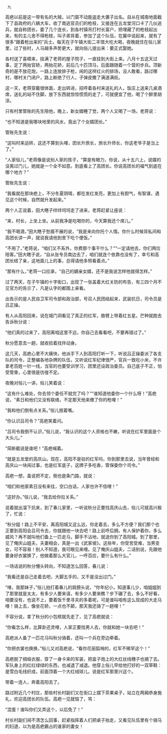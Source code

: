      九 

   高疤以前是这一带有名的大贼，以门窗不动能盗走大骡子出名。自从在城南地面截下了县政府的八辆大车，收了南逃官员们的枪枝，又接连在五龙堂河口卡了几伙逃兵，就自称团长，委了几个连长，到各村镇吊打村长富户，把埋藏了的枪枝起出来，有的主儿舍不得枪枝，叫子弟背着，参加了这个队伍，在冀中说起来，就有了很多“跟着枪出来的”兵士。每天在子午镇大街二丰馆大吃大喝，夜晚就住在俗儿家里，过了些时，人马越多声势更大，就向俗儿提出来：要正式娶她。 

   各村送了喜幛来，挂满了老蒋的屋子院子，一直挂到大街上来。八月十五这天过事，定了两抬官轿，两抬花轿，前后几十匹顶马，后面跟随着一个营的步兵。顶新奇的是不放花炮，一路上连放排子枪，闹的这样红火的排场，没人敢看，路过哪村，哪村关门闭户，路上断绝了行人，子弹皮撒了满道满街。 

   这一天，老蒋穿戴很体面，走出转进，招呼着各村来送礼的人，饭庄上送来几桌酒席，送礼的站不住脚，放下东西就惊惊慌慌的走了，可就便宜了他，喝了个醉里胡涂。 

   只有村里管账的先生陪他，晚上，新女婿睡了觉，两个人又喝了一场，老蒋说： 

   “也不知道是我哪块地里的风水，竟出了个女婿团长。” 

   管账先生说： 

   “这叫时来运转，这还不算到头哩，团长升旅长，旅长升师长，你这老爷子是当上了。” 

   “人家俗儿，”老蒋像是说别人家的孩子，“算是有眼力，你说，从十五六上，说媒的没离过门儿，她就是一个全不如意。到底看上了高团长。你说高团长的福气到底在哪个地方？” 

   管账先生说： 

   “我看就在那块疤上，不分冬夏阴晴，都在发红发亮，更加上有胆气，有智谋，遇见这个时候，自然就升发起来。” 

   两个人正说着，田大瞎子绊绊坷坷走了进来，老蒋赶紧让座说： 

   “来，村长，上坐上坐。从前我净是吃喝你的，今天算我还个席儿。” 

   “我不喝酒，”田大瞎子愁眉不展的说，“我是来向你托个人情。你什么时候背私间和高团长讲一声，就说我请他到舍下吃个便饭。” 

   “不用了，”老蒋说，“咱们又不系外，你费那个事干什么？”“一定请他去，你们两位陪客。”田大瞎子说，“自从张专员南边去了，咱们就连个依靠也没有了，幸亏和高团长结了亲，这地面儿上的事，总得请他多照看着点。” 

   “那有什么，”老蒋一口应承，“自己的嫡亲女婿，还不是我说怎样他就得怎样。” 

   过了两天，在子午镇的十字街口，出现了一张盖着大红关防的布告，有三四个月不见官方的告示了，凡是认字的都围上来看。 

   出告示的是人民自卫军司令部和政治部，号召人民团结起来，武装抗日，司令员是吕正操。 

   有人从高阳回来，说在城门洞看见了真正的红军，胳臂上带着红五星。芒种就跑去告诉秋分说： 

   “他们真的过来了，高阳离咱这里不远，你自己去看看吧，不要再错过了。” 

   秋分愿意去一趟，就收拾着找伴动身。 

   这几天，高疤心里不大痛快，他派手下人到高阳打听一下，听说吕正操委派了各支队的司令，正整编各地杂牌的队伍，又听说红军纪律很严，官兵一致吃小米，不许拿老百姓一针一线，当官的也要受训学习，团里还设政治委员。自己底子不正，怕受管束，心里很是彷徨不定。 

   夜晚对俗儿一讲，俗儿笑着说： 

   “这有什么难处，你去领个委任不就完了吗？”“谁知道他委你一个什么呀！”高疤说，“素日和他们又没有联络，不定那天他来缴了你的枪哩！” 

   “我和他们倒有点关系。”俗儿抿着嘴。 

   “你认识吕司令？”高疤笑着问。 

   “吕司令我倒不认识，”俗儿说，“我认识的这个人资格也不嫩，听说在红军里面是个大头儿。” 

   “简断截说是谁吧！”高疤喊着。 

   “就是五龙堂的高庆山。现在，高阳不是驻的红军吗，你到那里去说，当年曾经和高庆山一块闹过事，也是红军底子，这牌子多吃香，管保委你个司令。” 

   高疤一想，虽说把不定，倒也是条门路，就说： 

   “咱们和他家素日没有来往，空口白话，人家也许不信哩！” 

   “这好办。”俗儿说，“我去给你拉关系。” 

   说着就出溜下炕来，到了春儿家里，一听说秋分正要找高庆山去，俗儿可就高兴极了，忙说： 

   “秋分姐！路上不平安，离高阳城又这么远，你走着去，多么不方便？我们那个也正要到高阳会吕司令去，你就跟他一块去吧！路上前呼后拥，有人保护着你，多么威风？再不就叫他们备上一匹走马，脚手不沾地，就送你到了高阳城。到了那里，见了俺庆山姐夫，夫妻相会，真是一出《武家坡》。这些年，你受苦受难，当男变女，可不容易！别人不知道，我可眼见来哩。见了俺庆山姐夫，二话别说，先跟他要身好衣裳换了，他做着那么大官儿，一呼百应，要什么有什么。” 

   一场话说的秋分懵头转向，不知道怎么回答，春儿说： 

   “我看还是自己走着去吧，大脚五手的，又不是没出过门。” 

   “嗐，我那妹子，”俗儿拍打着春儿的肩膀头说，“你年纪小，知道事儿少，咱姐姐到了那里就是太太，有多少人要来请，有多少人要来瞧？步下碾了去，多么不好看，咱要没有，也说不上，要着饭千里寻夫的多着呢，可是谁叫咱有这么现成的大走马哩！骑上去，像坐花轿，一点也不颠，那天我还骑了一趟哩！” 

   不容分说，拿了秋分的小包袱就先走了，见了高疤就说： 

   “你看怎么样，比算卦还灵哩，人家正要找男人去，你就和她一块去吧！” 

   高疤派人备了一匹花马叫秋分骑着，还叫一个兵在旁边牵着。 

   “你把衣裳也换换，”俗儿又对高疤说，“看你花丽狐哨的，红军不稀罕这个！” 

   高疤脱了绸缎衣服，穿了一身卡来的军装，把盒子炮上的大红丝线穗子也摘了去。军队身上的红红绿绿的东西，也减退了减退。他穿上俗儿早给他打好的一双草鞋：是雪白毛线织成，前面顶着一个大红绒球儿。说是红军那里兴这个。 

   带着一连人，奔着高阳去了。 

   路过附近几个村庄，那些村长村副们又在街口上摆下茶果桌子，站立在两厢恭身施礼，欢迎高团长的队伍。高疤一见就恼了，骂： 

   “混蛋！谁叫你们又弄这个，以后免了！” 

   村长村副们闹不清怎么回事，赶紧指挥着人们把桌子抬走，又看见队伍里有个骑马的妇道，以为是高疤霸占的谁家的妻女！ 

